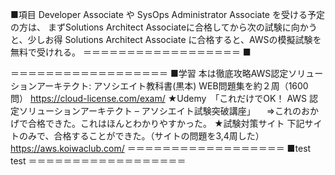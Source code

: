 ■項目
Developer Associate や SysOps Administrator Associate を受ける予定の方は、
まずSolutions Architect Associateに合格してから次の試験に向かうと、少しお得
Solutions Architect Associate に合格すると、AWSの模擬試験を無料で受けれる。
＝＝＝＝＝＝＝＝＝＝＝＝＝＝＝＝＝＝
■

＝＝＝＝＝＝＝＝＝＝＝＝＝＝＝＝＝＝
■学習
本は徹底攻略AWS認定ソリューションアーキテクト: アソシエイト教科書(黒本)
WEB問題集を約２周（1600問）
https://cloud-license.com/exam/
★Udemy　「これだけでOK！ AWS 認定ソリューションアーキテクト – アソシエイト試験突破講座」
　=>これのおかげで合格できた。これはほんとわかりやすかった。
★試験対策サイト
下記サイトのみで、合格することができた。（サイトの問題を3,4周した）
https://aws.koiwaclub.com/
＝＝＝＝＝＝＝＝＝＝＝＝＝＝＝＝＝＝
■test
test
＝＝＝＝＝＝＝＝＝＝＝＝＝＝＝＝＝＝